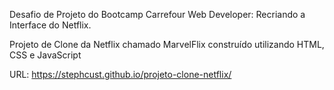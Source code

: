 Desafio de Projeto do Bootcamp Carrefour Web Developer: Recriando a Interface do Netflix.

Projeto de Clone da Netflix chamado MarvelFlix construído utilizando HTML, CSS e JavaScript

URL: https://stephcust.github.io/projeto-clone-netflix/
